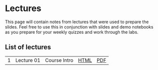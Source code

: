 # Lectures

This page will contain notes from lectures that were used to prepare the slides. Feel free to use this in conjunction with slides and demo notebooks as you prepare for your weekly quizzes and work through the labs. 

## List of lectures 

||||||
|---|---|---|---|---|
|1|Lecture 01|Course Intro|[HTML](https://raw.githubusercontent.com/barguzin/ucsb_geog172/main/lectures/lecture01.html)|[PDF](https://github.com/barguzin/ucsb_geog172/blob/main/lectures/lec01_slides.pdf)|